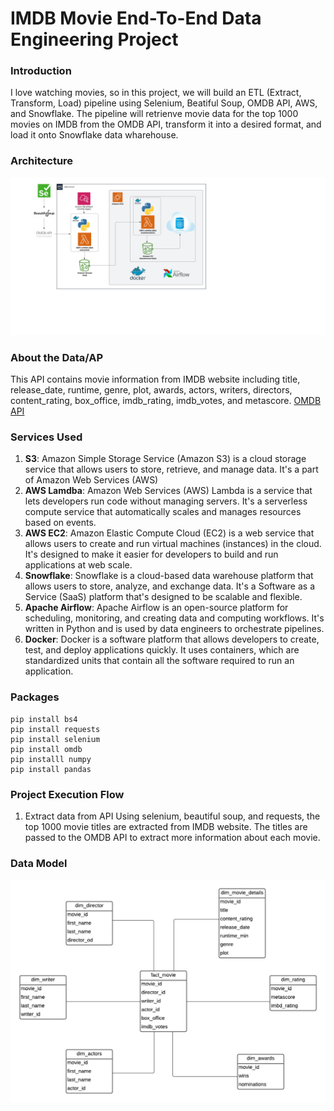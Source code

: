 # IMDB Movie End-To-End Data Engineering Project

### Introduction
I love watching movies, so in this project, we will build an ETL (Extract, Transform, Load) pipeline using Selenium, Beatiful Soup, OMDB API, AWS, and Snowflake.  The pipeline will retrienve movie data for the top 1000 movies on IMDB from the OMDB API, transform it into a desired format, and load it onto Snowflake data wharehouse.

### Architecture
![Architecture Diagram](https://github.com/alycet/movie-data-etl-pipeline/blob/main/IMDB%20Movie%20Pipeline%20Architecture%20-%20Page%201.png)
### About the Data/AP
This API contains movie information from IMDB website including title, release_date, runtime, genre, plot, awards, actors, writers, directors, content_rating, box_office, imdb_rating, imdb_votes, and metascore. [OMDB API](https://www.omdbapi.com/)

### Services Used
1.  **S3**: Amazon Simple Storage Service (Amazon S3) is a cloud storage service that allows users to store, retrieve, and manage data. It's a part of Amazon Web Services (AWS)
2.  **AWS Lamdba**: Amazon Web Services (AWS) Lambda is a service that lets developers run code without managing servers. It's a serverless compute service that automatically scales and manages resources based on events.
3.  **AWS EC2**: Amazon Elastic Compute Cloud (EC2) is a web service that allows users to create and run virtual machines (instances) in the cloud. It's designed to make it easier for developers to build and run applications at web scale.
4.  **Snowflake**: Snowflake is a cloud-based data warehouse platform that allows users to store, analyze, and exchange data. It's a Software as a Service (SaaS) platform that's designed to be scalable and flexible.
5.  **Apache Airflow**: Apache Airflow is an open-source platform for scheduling, monitoring, and creating data and computing workflows. It's written in Python and is used by data engineers to orchestrate pipelines.
6.  **Docker**: Docker is a software platform that allows developers to create, test, and deploy applications quickly. It uses containers, which are standardized units that contain all the software required to run an application.

### Packages

```
pip install bs4
pip install requests
pip install selenium
pip install omdb
pip installl numpy
pip install pandas
```

### Project Execution Flow
1. Extract data from API  Using selenium, beautiful soup, and requests, the top 1000 movie titles are extracted from IMDB website. The titles are passed to the OMDB API to extract more information about each movie.


### Data Model
![Data Model](https://github.com/alycet/movie-data-etl-pipeline/blob/main/Movie%20DB%20Dimensional%20Model.png)
